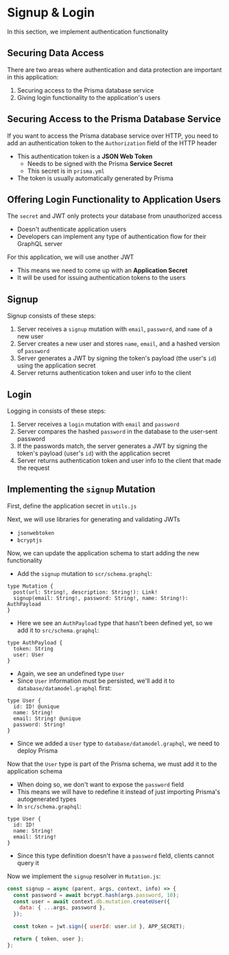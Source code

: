 # Signup & Login
In this section, we implement authentication functionality


## Securing Data Access
There are two areas where authentication and data protection are important in this application:
1. Securing access to the Prisma database service
2. Giving login functionality to the application's users


## Securing Access to the Prisma Database Service
If you want to access the Prisma database service over HTTP, you need to add an authentication token to the `Authorization` field of the HTTP header
- This authentication token is a **JSON Web Token**
  - Needs to be signed with the Prisma **Service Secret**
  - This secret is in `prisma.yml`
- The token is usually automatically generated by Prisma


## Offering Login Functionality to Application Users
The `secret` and JWT only protects your database from unauthorized access
- Doesn't authenticate application users
- Developers can implement any type of authentication flow for their GraphQL server

For this application, we will use another JWT
- This means we need to come up with an **Application Secret**
- It will be used for issuing authentication tokens to the users


## Signup
Signup consists of these steps:
1. Server receives a `signup` mutation with `email`, `password`, and `name` of a new user
2. Server creates a new user and stores `name`, `email`, and a hashed version of `password`
3. Server generates a JWT by signing the token's payload (the user's `id`) using the application secret
4. Server returns authentication token and user info to the client


## Login
Logging in consists of these steps:
1. Server receives a `login` mutation with `email` and `password`
2. Server compares the hashed `password` in the database to the user-sent password
3. If the passwords match, the server generates a JWT by signing the token's payload (user's `id`) with the application secret
4. Server returns authentication token and user info to the client that made the request


## Implementing the `signup` Mutation
First, define the application secret in `utils.js`

Next, we will use libraries for generating and validating JWTs
- `jsonwebtoken`
- `bcryptjs`

Now, we can update the application schema to start adding the new functionality
- Add the `signup` mutation to `scr/schema.graphql`:

```
type Mutation {
  post(url: String!, description: String!): Link!
  signup(email: String!, password: String!, name: String!): AuthPayload
}
```

- Here we see an `AuthPayload` type that hasn't been defined yet, so we add it to `src/schema.graphql`:

```
type AuthPayload {
  token: String
  user: User
}
```

- Again, we see an undefined type `User`
- Since `User` information must be persisted, we'll add it to `database/datamodel.graphql` first:

```
type User {
  id: ID! @unique
  name: String!
  email: String! @unique
  password: String!
}
```

- Since we added a `User` type to `database/datamodel.graphql`, we need to deploy Prisma

Now that the `User` type is part of the Prisma schema, we must add it to the application schema
- When doing so, we don't want to expose the `password` field
- This means we will have to redefine it instead of just importing Prisma's autogenerated types
- In `src/schema.graphql`:

```
type User {
  id: ID!
  name: String!
  email: String!
}
```

- Since this type definition doesn't have a `password` field, clients cannot query it

Now we implement the `signup` resolver in `Mutation.js`:

```javascript
const signup = async (parent, args, context, info) => {
  const password = await bcrypt.hash(args.password, 10);
  const user = await context.db.mutation.createUser({
    data: { ...args, password },
  });

  const token = jwt.sign({ userId: user.id }, APP_SECRET);

  return { token, user };
};
```
